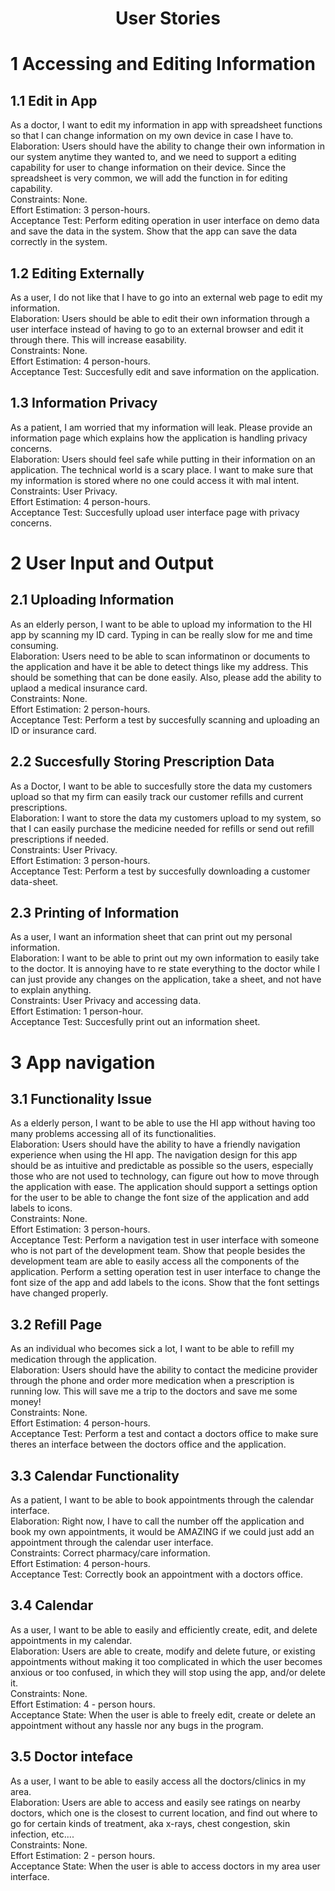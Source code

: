 
<center> <h1>User Stories</h1> </center>

# 1 Accessing and Editing Information 

## 1.1 Edit in App
As a doctor, I want to edit my information in app with spreadsheet functions so that I can change information on my own device in case I have to.<br>
Elaboration: Users should have the ability to change their own information in our system anytime they wanted to, and we need to support a editing capability for user to change information on their device. Since the spreadsheet is very common, we will add the function in for editing capability.<br>
Constraints: None.<br>
Effort Estimation: 3 person-hours.<br>
Acceptance Test: Perform editing operation in user interface on demo data and save the data in the system. Show that the app can save the data correctly in the system.<br>

## 1.2 Editing Externally
As a user, I do not like that I have to go into an external web page to edit my information.<br>
Elaboration: Users should be able to edit their own information through a user interface instead of having to go to an external browser and edit it through there. This will increase easability.<br>
Constraints: None.<br>
Effort Estimation: 4 person-hours.<br>
Acceptance Test: Succesfully edit and save information on the application.<br>

## 1.3 Information Privacy
As a patient, I am worried that my information will leak. Please provide an information page which explains how the application is handling privacy concerns.<br>
Elaboration: Users should feel safe while putting in their information on an application. The technical world is a scary place. I want to make sure that my information is stored where no one could access it with mal intent.<br>
Constraints: User Privacy.<br>
Effort Estimation: 4 person-hours.<br>
Acceptance Test: Succesfully upload user interface page with privacy concerns.<br>

# 2 User Input and Output

## 2.1 Uploading Information
As an elderly person, I want to be able to upload my information to the HI app by scanning my ID card. Typing in can be really slow for me and time consuming. <br>
Elaboration: Users need to be able to scan informatinon or documents to the application and have it be able to detect things like my address. This should be something that can be done easily. Also, please add the ability to uplaod a medical insurance card. <br>
Constraints: None.<br>
Effort Estimation: 2 person-hours.<br>
Acceptance Test: Perform a test by succesfully scanning and uploading an ID or insurance card.

## 2.2 Succesfully Storing Prescription Data
As a Doctor, I want to be able to succesfully store the data my customers upload so that my firm can easily track our customer refills and current prescriptions. <br>
Elaboration: I want to store the data my customers upload to my system, so that I can easily purchase the medicine needed for refills or send out refill prescriptions if needed. <br>
Constraints: User Privacy.<br>
Effort Estimation: 3 person-hours.<br>
Acceptance Test: Perform a test by succesfully downloading a customer data-sheet.

## 2.3 Printing of Information
As a user, I want an information sheet that can print out my personal information.<br>
Elaboration: I want to be able to print out my own information to easily take to the doctor. It is annoying have to re state everything to the doctor while I can just provide any changes on the application, take a sheet, and not have to explain anything.<br>
Constraints: User Privacy and accessing data.<br>
Effort Estimation: 1 person-hour.<br>
Acceptance Test: Succesfully print out an information sheet.


# 3 App navigation

## 3.1 Functionality Issue
As a elderly person, I want to be able to use the HI app without having too many problems accessing all of its functionalities. <br>
Elaboration: Users should have the ability to have a friendly navigation experience when using the HI app. The navigation design for this app should be as intuitive and predictable as possible so the users, especially those who are not used to technology, can figure out how to move through the application with ease. The application should support a settings option for the user to be able to change the font size of the application and add labels to icons.<br>
Constraints: None.<br>
Effort Estimation: 3 person-hours.<br>
Acceptance Test: Perform a navigation test in user interface with someone who is not part of the development team. Show that people besides the development team are able to easily access all the components of the application. Perform a setting operation test in user interface to change the font size of the app and add labels to the icons. Show that the font settings have changed properly.<br>

## 3.2 Refill Page
As an individual who becomes sick a lot, I want to be able to refill my medication through the application. <br>
Elaboration: Users should have the ability to contact the medicine provider through the phone and order more medication when a prescription is running low. This will save me a trip to the doctors and save me some money!<br>
Constraints: None.<br>
Effort Estimation: 4 person-hours.<br>
Acceptance Test: Perform a test and contact a doctors office to make sure theres an interface between the doctors office and the application.

## 3.3 Calendar Functionality
As a patient, I want to be able to book appointments through the calendar interface. <br>
Elaboration: Right now, I have to call the number off the application and book my own appointments, it would be AMAZING if we could just add an appointment through the calendar user interface. <br>
Constraints: Correct pharmacy/care information.<br>
Effort Estimation: 4 person-hours.<br>
Acceptance Test: Correctly book an appointment with a doctors office.

## 3.4 Calendar
As a user, I want to be able to easily and efficiently create, edit, and delete appointments in my calendar.<br>
Elaboration: Users are able to create, modify and delete future, or existing appointments without making it too complicated in which the user becomes anxious or too confused, in which they will stop using the app, and/or delete it.<br>
Constraints: None. <br>
Effort Estimation: 4 - person hours.<br>
Acceptance State:  When the user is able to freely edit, create or delete an appointment without any hassle nor any bugs in the program.<br>

## 3.5 Doctor inteface
As a user, I want to be able to easily access all the doctors/clinics in my area.<br>
Elaboration: Users are able to access and easily see ratings on nearby doctors, which one is the closest to current location, and find out where to go for certain kinds of treatment, aka x-rays, chest congestion, skin infection, etc....<br>
Constraints: None. <br>
Effort Estimation: 2 - person hours.<br>
Acceptance State:  When the user is able to access doctors in my area user interface.<br>
